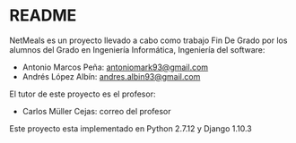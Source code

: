 # README #

NetMeals es un proyecto llevado a cabo como trabajo Fin De Grado por los alumnos del Grado en Ingeniería Informática, Ingeniería del software: 
* Antonio Marcos Peña: antoniomark93@gmail.com 
* Andrés López Albín: andres.albin93@gmail.com

El tutor de este proyecto es el profesor: 
* Carlos Müller Cejas: correo del profesor 

Este proyecto esta implementado en Python 2.7.12 y Django 1.10.3